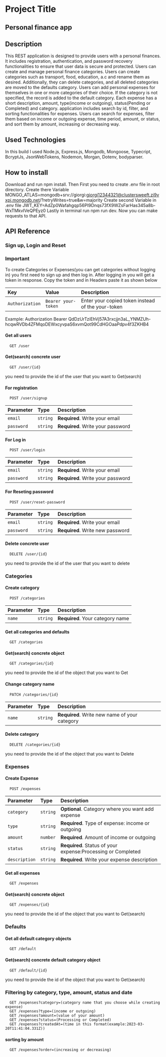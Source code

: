 # Project Title

## Personal finance app

## Description

This REST application is designed to provide users with a personal finances. It includes registration, authentication, and password recovery functionalities to ensure that user data is secure and protected.
Users can create and manage personal finance categories. Users can create categories such as transport, food, education, a.c and rename them as desired. Additionally, they can delete categories, and all deleted categories are moved to the defaults category.
Users can add personal expenses for themselves in one or more categories of their choice. If the category is not specified, the record is added to the default category. Each expense has a short description, amount, type(income or outgoing), status(Pending or Completed) and category.
application includes search by id, filter, and sorting functionalities for expenses. Users can search for expenses, filter them based on income or outgoing expense, time period, amount, or status, and sort them  by amount, increasing or decreasing way.

## Used Technologies

In this build I used Node.js, Express.js, Mongodb, Mongoose, Typecript, BcryptJs, JsonWebTokens, Nodemon, Morgan, Dotenv, bodyparser.


## How to install

Download and run npm install.
Then First you need to create .env file in root directory. Create there Variable MONGO_ATLAS=mongodb+srv://giorgi:giorgi12344321@clustersweeft.zi9vxpj.mongodb.net/?retryWrites=true&w=majority
Create second Variable in .env file JWT_KEY=AdZp0Wafahgqp56PI9Dnqs73fX9WZsFarHas345a8b-WxTMkvIVeQPEyz0 
Lastly in terminal run npm run dev. Now you can make requests to that API.


## API Reference

### Sign up, Login and Reset

### Important

To create Categories or Expenses(you can get categories without logging in) you first need to sign up and then log in.
After logging in you will get a token in response. Copy the token and in Headers paste it as shown below

| Key             | Value               | Description                                       |
| :-------------- | :------------------ | :------------------------------------------------ |
| `Authorization` | `Bearer your-token` | Enter your copied token instead of the your-token |

Example: Authorization Bearer QdDzUrTziEhVj57A3rxcjjn3aL_YNMZUh-hcqwRVDb4ZFMqoDEWxcyvpaS6xvmQot99CdHGOaaPdpv4f3ZKHB4

#### Get all users

```http
  GET /user
```

#### Get(search) concrete user

```http
  GET /user/{id}
```

you need to provide the id of the user that you want to Get(search)

#### For registration

```http
  POST /user/signup
```

| Parameter  | Type     | Description                       |
| :--------- | :------- | :-------------------------------- |
| `email`    | `string` | **Required**. Write your email    |
| `password` | `string` | **Required**. Write your password |

#### For Log in

```http
  POST /user/login
```

| Parameter  | Type     | Description                       |
| :--------- | :------- | :-------------------------------- |
| `email`    | `string` | **Required**. Write your email    |
| `password` | `string` | **Required**. Write your password |

#### For Reseting password

```http
  POST /user/reset-password
```

| Parameter  | Type     | Description                      |
| :--------- | :------- | :------------------------------- |
| `email`    | `string` | **Required**. Write your email   |
| `password` | `string` | **Required**. Write new password |

#### Delete concrete user

```http
  DELETE /user/{id}
```

you need to provide the id of the user that you want to delete

### Categories

#### Create category

```http
  POST /categories
```

| Parameter | Type     | Description                      |
| :-------- | :------- | :------------------------------- |
| `name`    | `string` | **Required**. Your category name |

#### Get all categories and defaults

```http
  GET /categories
```

#### Get(search) concrete object

```http
  GET /categories/{id}
```

you need to provide the id of the object that you want to Get

#### Change category name

```http
  PATCH /categories/{id}
```

| Parameter | Type     | Description                                   |
| :-------- | :------- | :-------------------------------------------- |
| `name`    | `string` | **Required**. Write new name of your category |

#### Delete category

```http
  DELETE /categories/{id}
```

you need to provide the id of the object that you want to Delete

### Expenses

#### Create Expense

```http
  POST /expenses
```

| Parameter  | Type     | Description                                                  |
| :--------- | :------- | :----------------------------------------------------------- |
| `category` | `string` | **Optional**. Category where you want add expense            |
| `type`     | `string` | **Required**. Type of expense: income or outgoing            |
| `amount`   | `number` | **Required**. Amount of income or outgoing                   |
| `status`   | `string` | **Required**. Status of your expense:Processing or Completed |
| `description`   | `string` | **Required**. Write your expense description |

#### Get all expenses

```http
  GET /expenses
```

#### Get(search) concrete object

```http
  GET /expenses/{id}
```

you need to provide the id of the object that you want to Get(search)

### Defaults

#### Get all default category objects

```http
  GET /default
```

#### Get(search) concrete default category object

```http
  GET /default/{id}
```

you need to provide the id of the object that you want to Get(search)

### Filtering by category, type, amount, status and date

```http
  GET /expenses?category=(category name that you choose while creating expense)
  GET /expenses?type=(income or outgoing)
  GET /expenses?amount=(value of your amount)
  GET /expenses?status=(Processing or Completed)
  GET /expenses?createdAt=(time in this format(example:2023-03-20T11:41:04.331Z))
```

#### sorting by amount

```http
  GET /expenses?order=(increasing or decreasing)

```

